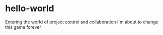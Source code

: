 # hello-world
Entering the world of project control and collaboration
I'm about to change this game forever
